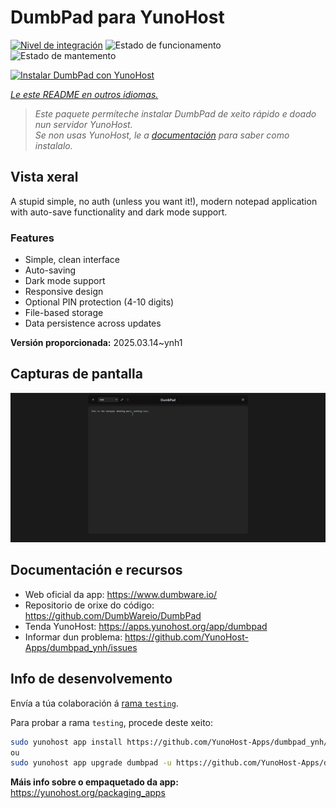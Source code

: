 <!--
NOTA: Este README foi creado automáticamente por <https://github.com/YunoHost/apps/tree/master/tools/readme_generator>
NON debe editarse manualmente.
-->

# DumbPad para YunoHost

[![Nivel de integración](https://apps.yunohost.org/badge/integration/dumbpad)](https://ci-apps.yunohost.org/ci/apps/dumbpad/)
![Estado de funcionamento](https://apps.yunohost.org/badge/state/dumbpad)
![Estado de mantemento](https://apps.yunohost.org/badge/maintained/dumbpad)

[![Instalar DumbPad con YunoHost](https://install-app.yunohost.org/install-with-yunohost.svg)](https://install-app.yunohost.org/?app=dumbpad)

*[Le este README en outros idiomas.](./ALL_README.md)*

> *Este paquete permíteche instalar DumbPad de xeito rápido e doado nun servidor YunoHost.*  
> *Se non usas YunoHost, le a [documentación](https://yunohost.org/install) para saber como instalalo.*

## Vista xeral

A stupid simple, no auth (unless you want it!), modern notepad application with auto-save functionality and dark mode support.

### Features

- Simple, clean interface
- Auto-saving
- Dark mode support
- Responsive design
- Optional PIN protection (4-10 digits)
- File-based storage
- Data persistence across updates


**Versión proporcionada:** 2025.03.14~ynh1

## Capturas de pantalla

![Captura de pantalla de DumbPad](./doc/screenshots/screenshot.png)

## Documentación e recursos

- Web oficial da app: <https://www.dumbware.io/>
- Repositorio de orixe do código: <https://github.com/DumbWareio/DumbPad>
- Tenda YunoHost: <https://apps.yunohost.org/app/dumbpad>
- Informar dun problema: <https://github.com/YunoHost-Apps/dumbpad_ynh/issues>

## Info de desenvolvemento

Envía a túa colaboración á [rama `testing`](https://github.com/YunoHost-Apps/dumbpad_ynh/tree/testing).

Para probar a rama `testing`, procede deste xeito:

```bash
sudo yunohost app install https://github.com/YunoHost-Apps/dumbpad_ynh/tree/testing --debug
ou
sudo yunohost app upgrade dumbpad -u https://github.com/YunoHost-Apps/dumbpad_ynh/tree/testing --debug
```

**Máis info sobre o empaquetado da app:** <https://yunohost.org/packaging_apps>
